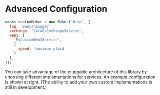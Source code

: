 # Advanced Configuration

```javascript
const customMaker = new Maker('http', {
  log: 'BunyanLogger',
  exchange: 'ZeroExExchangeService',
  web3: [
    'MyCustomWeb3Service',
    {
      speed: 'maximum plaid'
    }
  ],
});
```

You can take advantage of the pluggable architecture of this library by choosing
different implementations for services. An example configuration is shown at
right. (The ability to add your own custom implementations is still in
development.)
